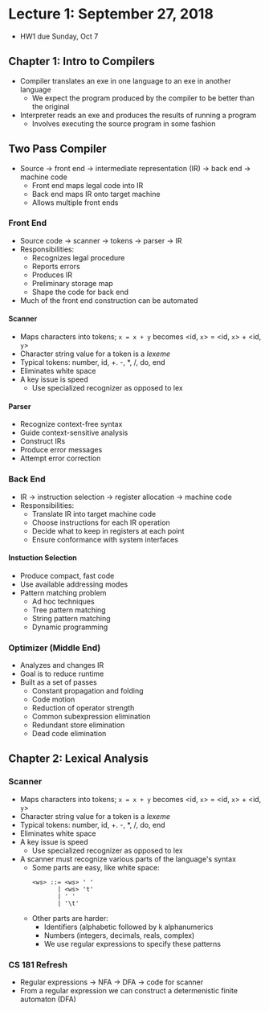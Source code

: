 # Lecture 1: September 27, 2018
* HW1 due Sunday, Oct 7
## Chapter 1: Intro to Compilers
* Compiler translates an exe in one language to an exe in another language
  * We expect the program produced by the compiler to be better than the original
* Interpreter reads an exe and produces the results of running a program
  * Involves executing the source program in some fashion
## Two Pass Compiler
* Source -> front end -> intermediate representation (IR) -> back end -> machine code
  * Front end maps legal code into IR
  * Back end maps IR onto target machine
  * Allows multiple front ends
### Front End
* Source code -> scanner -> tokens -> parser -> IR
* Responsibilities:
  * Recognizes legal procedure
  * Reports errors
  * Produces IR
  * Preliminary storage map
  * Shape the code for back end
* Much of the front end construction can be automated
#### Scanner
* Maps characters into tokens; `x = x + y` becomes <id, `x`> = <id, `x`> + <id, `y`>
* Character string value for a token is a *lexeme*
* Typical tokens: number, id, +. -, *, /, do, end
* Eliminates white space 
* A key issue is speed
  * Use specialized recognizer as opposed to lex
#### Parser
* Recognize context-free syntax
* Guide context-sensitive analysis
* Construct IRs
* Produce error messages
* Attempt error correction
### Back End
* IR -> instruction selection -> register allocation -> machine code
* Responsibilities:
  * Translate IR into target machine code
  * Choose instructions for each IR operation
  * Decide what to keep in registers at each point
  * Ensure conformance with system interfaces
#### Instuction Selection
* Produce compact, fast code
* Use available addressing modes
* Pattern matching problem
  * Ad hoc techniques
  * Tree pattern matching
  * String pattern matching
  * Dynamic programming
### Optimizer (Middle End)
* Analyzes and changes IR
* Goal is to reduce runtime
* Built as a set of passes
  * Constant propagation and folding
  * Code motion
  * Reduction of operator strength
  * Common subexpression elimination
  * Redundant store elimination
  * Dead code elimination
## Chapter 2: Lexical Analysis
### Scanner
* Maps characters into tokens; `x = x + y` becomes <id, `x`> = <id, `x`> + <id, `y`>
* Character string value for a token is a *lexeme*
* Typical tokens: number, id, +. -, *, /, do, end
* Eliminates white space 
* A key issue is speed
  * Use specialized recognizer as opposed to lex
* A scanner must recognize various parts of the language's syntax
  * Some parts are easy, like white space:
    ```
    <ws> ::= <ws> ' '
           | <ws> 't'
           | ' '
           | '\t'
    ```
  * Other parts are harder:
    * Identifiers (alphabetic followed by k alphanumerics
    * Numbers (integers, decimals, reals, complex)
    * We use regular expressions to specify these patterns
### CS 181 Refresh
* Regular expressions -> NFA -> DFA -> code for scanner
* From a regular expression we can construct a determenistic finite automaton (DFA)
